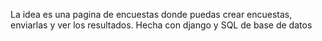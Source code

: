 La idea es una pagina de encuestas donde puedas crear encuestas, enviarlas y ver los resultados.
Hecha con django y SQL de base de datos
